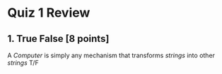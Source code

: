 # Quiz 1 Review

## 1. True False [8 points]
A $Computer$ is simply any mechanism that transforms $strings$ into other $strings$             T/F
